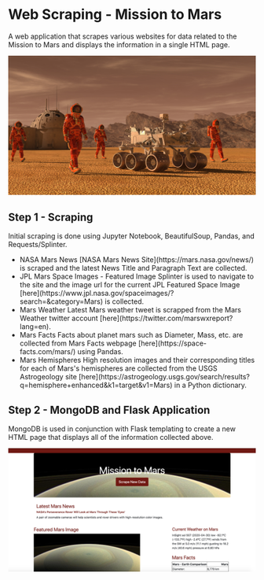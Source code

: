 # Web Scraping - Mission to Mars
 A web application that scrapes various websites for data related to the Mission to Mars and displays the information in a single HTML page.

![mission_to_mars](Images/mission_to_mars.png)

## Step 1 - Scraping
  Initial scraping is done using Jupyter Notebook, BeautifulSoup, Pandas, and Requests/Splinter.
  <ul>
  <li> NASA Mars News
        [NASA Mars News Site](https://mars.nasa.gov/news/) is scraped and the latest News Title and Paragraph Text are collected.</li>
  <li> JPL Mars Space Images - Featured Image
        Splinter is used to navigate to the site and the image url for the current JPL Featured Space Image [here](https://www.jpl.nasa.gov/spaceimages/?search=&category=Mars) is collected.</li>
  <li> Mars Weather
       Latest Mars weather tweet is scrapped from the Mars Weather twitter account [here](https://twitter.com/marswxreport?lang=en).</li>
  <li> Mars Facts
        Facts about planet mars such as  Diameter, Mass, etc. are collected from Mars Facts webpage [here](https://space-facts.com/mars/) using Pandas.</li>
  <li> Mars Hemispheres
        High resolution images and their corresponding titles for each of Mars's hemispheres are collected from  the USGS Astrogeology site [here](https://astrogeology.usgs.gov/search/results?q=hemisphere+enhanced&k1=target&v1=Mars) in a Python dictionary.</li>
  </ul>
  
## Step 2 - MongoDB and Flask Application
MongoDB is used in conjunction with Flask templating to create a new HTML page that displays all of the information collected above.

![1.png](screenshots/1.png)


